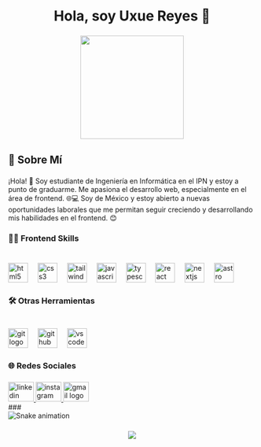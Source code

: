 <h1 align="center">Hola, soy Uxue Reyes 👋</h1>

###

<div align="center">
  <img height="210" src="https://miro.medium.com/v2/resize:fit:1400/1*0KFB17_NGTPB0XWyc4BSgQ.jpeg"  />
</div>

###

<h2 align="left">👤 Sobre Mí</h2>

###

<p align="left">¡Hola! 👋 Soy estudiante de Ingeniería en Informática en el IPN y estoy a punto de graduarme. Me apasiona el desarrollo web, especialmente en el área de frontend. 🌐💻 Soy de México y estoy abierto a nuevas oportunidades laborales que me permitan seguir creciendo y desarrollando mis habilidades en el frontend. 😊</p>

###

<h3 align="left">🧑‍💻 Frontend Skills</h3>

###

<br clear="both">

<div align="left">
  <img src="https://cdn.jsdelivr.net/gh/devicons/devicon/icons/html5/html5-original.svg" height="40" alt="html5 logo"  />
  <img width="12" />
  <img src="https://cdn.jsdelivr.net/gh/devicons/devicon/icons/css3/css3-original.svg" height="40" alt="css3 logo"  />
  <img width="12" />
  <img src="https://cdn.jsdelivr.net/gh/devicons/devicon/icons/tailwindcss/tailwindcss-original-wordmark.svg" height="40" alt="tailwindcss logo"  />
  <img width="12" />
  <img src="https://cdn.jsdelivr.net/gh/devicons/devicon/icons/javascript/javascript-original.svg" height="40" alt="javascript logo"  />
  <img width="12" />
  <img src="https://cdn.jsdelivr.net/gh/devicons/devicon/icons/typescript/typescript-original.svg" height="40" alt="typescript logo"  />
  <img width="12" />
  <img src="https://cdn.jsdelivr.net/gh/devicons/devicon/icons/react/react-original.svg" height="40" alt="react logo"  />
  <img width="12" />
  <img src="https://cdn.jsdelivr.net/gh/devicons/devicon/icons/nextjs/nextjs-original.svg" height="40" alt="nextjs logo"  />
  <img width="12" />
  <img src="https://cdn.simpleicons.org/astro/FF5D01" height="40" alt="astro logo"  />
</div>

###

<h3 align="left">🛠️ Otras Herramientas</h3>

###

<br clear="both">

<div align="left">
  <img src="https://cdn.jsdelivr.net/gh/devicons/devicon/icons/git/git-original.svg" height="40" alt="git logo"  />
  <img width="12" />
  <img src="https://cdn.jsdelivr.net/gh/devicons/devicon/icons/github/github-original.svg" height="40" alt="github logo"  />
  <img width="12" />
  <img src="https://cdn.jsdelivr.net/gh/devicons/devicon/icons/vscode/vscode-original.svg" height="40" alt="vscode logo"  />
</div>

###

<h3 align="left">🌐 Redes Sociales</h3>

###

<div align="left">
  <a href="https://www.linkedin.com/in/uxue-reyes-3247701a8/" target="_blank">
    <img src="https://raw.githubusercontent.com/maurodesouza/profile-readme-generator/master/src/assets/icons/social/linkedin/default.svg" width="52" height="40" alt="linkedin logo"  />
  </a>
  <a href="https://www.instagram.com/utsu_reyes/" target="_blank">
    <img src="https://raw.githubusercontent.com/maurodesouza/profile-readme-generator/master/src/assets/icons/social/instagram/default.svg" width="52" height="40" alt="instagram logo"  />
  </a>
  <a href="uxuereyes@gmail.com" target="_blank">
    <img src="https://raw.githubusercontent.com/maurodesouza/profile-readme-generator/master/src/assets/icons/social/gmail/default.svg" width="52" height="40" alt="gmail logo"  />
  </a>
</div>
###

<br clear="both">

<img src="https://raw.githubusercontent.com/Uxue404/Uxue404/output/snake.svg" alt="Snake animation" />

###

<div align="center">
  <img src="https://profile-counter.glitch.me/Uxue404/count.svg?"  />
</div>

###
